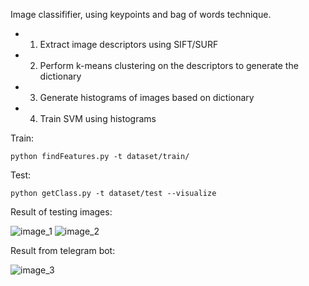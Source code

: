Image classififier, using keypoints and bag of words technique.

- 1) Extract image descriptors using SIFT/SURF
- 2) Perform k-means clustering on the descriptors to generate the dictionary
- 3) Generate histograms of images based on dictionary
- 4) Train SVM using histograms


Train:
```
python findFeatures.py -t dataset/train/
```

Test:
```
python getClass.py -t dataset/test --visualize
```
Result of testing images:

![image_1](https://i.imgur.com/CT9f8qN.png) ![image_2](https://i.imgur.com/aOQ8XPj.png)
 
Result from telegram bot:               

![image_3](https://i.imgur.com/caTapRk.jpg)
